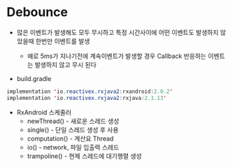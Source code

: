 # Debounce

* 많은 이벤트가 발생해도 모두 무시하고 특정 시간사이에 어떤 이벤트도 발생하지 않았을때 한번만 이벤트를 발생
  * 예로 5ms가 지나기전에 계속이벤트가 발생할 경우 Callback 반응하는 이벤트는 발생하지 않고 무시 된다

* build.gradle

```java
implementation 'io.reactivex.rxjava2:rxandroid:2.0.2'
implementation 'io.reactivex.rxjava2:rxjava:2.1.13'
```

* RxAndroid 스케줄러
  * newThread() - 새로운 스레드 생성
  * single() - 단일 스레드 생성 후 사용
  * computation() - 계산요 Thread
  * io() - network, 파일 입출력 스레드
  * trampoline() - 현제 스레드에 대기행렬 생성



